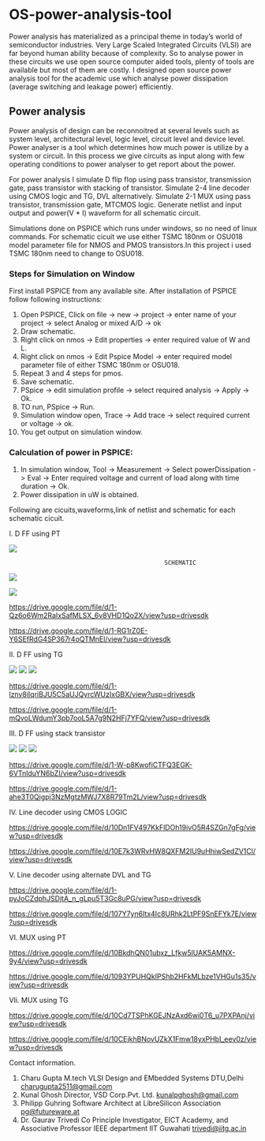 # OS-power-analysis-tool
Power analysis has materialized as a principal theme in today’s world of semiconductor industries. Very Large Scaled Integrated Circuits (VLSI) are far beyond human ability because of complexity. So to analyse power in these circuits we use open source computer aided tools, plenty of tools are available but most of them are costly. I designed open source power analysis tool for the academic use which analyse power dissipation (average switching and leakage power) efficiently.

## Power analysis
Power analysis of design can be reconnoitred at several levels such as system level, architectural level, logic level, circuit level and device level. Power analyser is a tool which determines how much power is utilize by a system or circuit. In this process we give circuits as input along with few operating conditions to power analyser to get report about the power. 

For power analysis I simulate D flip flop using pass transistor, transmission gate, pass transistor with stacking of transistor. Simulate 2-4 line decoder using CMOS logic and TG, DVL alternatively. Simulate 2-1 MUX using pass transistor, transmission gate, MTCMOS logic. Generate netlist and input output and power(V * I) waveform for all schematic circuit.

Simulations done on PSPICE which runs under windows, so no need of linux commands.
For schematic cicuit we use either TSMC 180nm or OSU018 model parameter file for NMOS and PMOS transistors.In this project i used TSMC 180nm need to change to OSU018.

### Steps for Simulation on Window

First install PSPICE from any available site. After installation of PSPICE follow following instructions:
1. Open PSPICE, Click on file -> new -> project -> enter name of your project -> select Analog or mixed A/D -> ok
2. Draw schematic.
3. Right click on nmos -> Edit properties -> enter required value of W and L.
4. Right click on nmos -> Edit Pspice Model -> enter required model parameter file of either TSMC 180nm or OSU018.
5. Repeat 3 and 4 steps for pmos.
6. Save schematic.
7. PSpice -> edit simulation profile -> select required analysis -> Apply -> Ok.
8. TO run, PSpice -> Run.
9. Simulation window open, Trace -> Add trace -> select required current or voltage -> ok.
10. You get output on simulation window.

### Calculation of power in PSPICE:
1. In simulation window, Tool -> Measurement -> Select powerDissipation -> Eval -> Enter required voltage and current of load along with time duration -> Ok.
2. Power dissipation in uW is obtained.

Following are cicuits,waveforms,link of netlist and schematic for each schematic cicuit.

I. D FF using PT





![](https://user-images.githubusercontent.com/66687579/84521097-2ae5fc80-acf2-11ea-9c34-c959429fc6d2.png)

                                                SCHEMATIC 







![](https://user-images.githubusercontent.com/66687579/84521659-f9216580-acf2-11ea-91dc-53fd729331e7.png)









![](https://user-images.githubusercontent.com/66687579/84522385-21f62a80-acf4-11ea-8f76-c56b2bfc0443.png)











                            
https://drive.google.com/file/d/1-Qz6o6Wm2RaIxSafMLSX_6v8VHD1Qo2X/view?usp=drivesdk

https://drive.google.com/file/d/1-RG1rZ0E-Y6SEfRdG4SP367r4oQTMnEl/view?usp=drivesdk

II. D FF using TG







![](https://user-images.githubusercontent.com/66687579/84522947-2242f580-acf5-11ea-8c3f-53da93747b8f.png)
![](https://user-images.githubusercontent.com/66687579/84523098-5dddbf80-acf5-11ea-86d5-789cc9c1483a.png)
![](https://user-images.githubusercontent.com/66687579/84523400-dfcde880-acf5-11ea-83eb-bb9516af69f1.png)


https://drive.google.com/file/d/1-lznv8iIqriBJU5C5aUJQyrcWUzIxGBX/view?usp=drivesdk

https://drive.google.com/file/d/1-mQvoLWdumY3pb7ooL5A7g9N2HFj7YFQ/view?usp=drivesdk

III. D FF using stack transistor



![](https://user-images.githubusercontent.com/66687579/84524727-0b51d280-acf8-11ea-920b-c28f19492a05.png)
![](https://user-images.githubusercontent.com/66687579/84524751-173d9480-acf8-11ea-9a9b-e7d4446463ab.png)
![](https://user-images.githubusercontent.com/66687579/84524791-2886a100-acf8-11ea-8627-e424517d5bd1.png)

https://drive.google.com/file/d/1-W-p8KwofiCTFQ3EGK-6VTnlduYN6bZI/view?usp=drivesdk

https://drive.google.com/file/d/1-ahe3T0Qigpj3NzMgtzMWJ7X8R79Tm2L/view?usp=drivesdk

IV. Line decoder using CMOS LOGIC 

https://drive.google.com/file/d/10Dn1FV497KkFlDOh19ivO5R4SZGn7gFg/view?usp=drivesdk

https://drive.google.com/file/d/10E7k3WRvHW8QXFM2IU9uHhiwSedZV1Cl/view?usp=drivesdk

V. Line decoder using alternate DVL and TG

https://drive.google.com/file/d/1-pyJoCZdphJSDjtA_n_gLpu5T3Gc8uPG/view?usp=drivesdk

https://drive.google.com/file/d/107Y7yn6Itx4Ic8URhk2LtPF9SnEFYk7E/view?usp=drivesdk

VI. MUX using PT

https://drive.google.com/file/d/10BkdhQN01ubxz_Lfkw5lUAK5AMNX-9y4/view?usp=drivesdk

https://drive.google.com/file/d/1093YPUHQkIPShb2HFkMLbze1VHGu1s35/view?usp=drivesdk

VIi. MUX using TG

https://drive.google.com/file/d/10Cd7TSPhKGEJNzAxd6wi0T6_u7PXPAnj/view?usp=drivesdk

https://drive.google.com/file/d/10CEjkhBNovUZkX1Fmw18yxPHbI_eev0z/view?usp=drivesdk

Contact information.
1. Charu Gupta M.tech VLSI Design and EMbedded Systems DTU,Delhi charugupta2511@gmail.com
2. Kunal Ghosh Director, VSD Corp.Pvt. Ltd. kunalpghosh@gmail.com
3. Philipp Guhring Software Architect at LibreSilicon Association pg@futureware.at
4. Dr. Gaurav Trivedi Co Principle Investigator, EICT Academy, and Associative Professor IEEE department IIT Guwahati trivedi@iitg.ac.in



